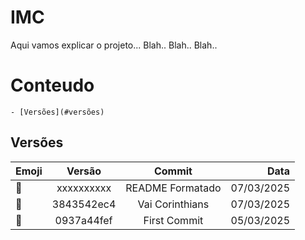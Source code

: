# IMC
Aqui vamos explicar o projeto...
Blah.. Blah.. Blah..

# Conteudo
    - [Versões](#versões)

## Versões
|    Emoji   |     Versão    |                   Commit                   |   Data   |
|:-----------|:-------------:|:------------------------------------------:|---------:|
|:rice_ball: |xxxxxxxxxx     | README Formatado                           |07/03/2025|
|:ghost:     |3843542ec4     | Vai Corinthians                            |07/03/2025|
|:sparkler:  |0937a44fef     | First Commit                               |05/03/2025|


